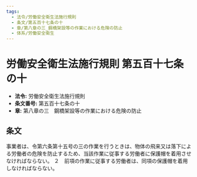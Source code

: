 ```yaml
---
tags:
  - 法令/労働安全衛生法施行規則
  - 条文/第五百十七条の十
  - 章/第八章の三_鋼橋架設等の作業における危険の防止
  - 体系/労働安全衛生
---
```

# 労働安全衛生法施行規則 第五百十七条の十

- **法令:** 労働安全衛生法施行規則
- **条文番号:** 第五百十七条の十
- **章:** 第八章の三　鋼橋架設等の作業における危険の防止

## 条文
事業者は、令第六条第十五号の三の作業を行うときは、物体の飛来又は落下による労働者の危険を防止するため、当該作業に従事する労働者に保護帽を着用させなければならない。
２　前項の作業に従事する労働者は、同項の保護帽を着用しなければならない。

